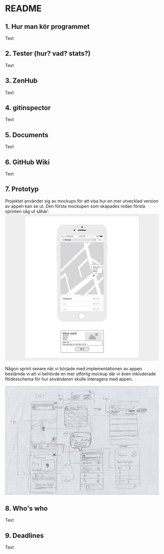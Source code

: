# README

## 1. Hur man kör programmet

Text

## 2. Tester (hur? vad? stats?)

Text

## 3. ZenHub

Text

## 4. gitinspector

Text

## 5. Documents

Text

## 6. GitHub Wiki

Text

## 7. Prototyp

Projektet använder sig av mockups för att visa hur en mer utvecklad version av appen kan se ut. Den första mockupen som skapades redan första sprinten såg ut såhär:
![Första mockupen](documents/mockup_digital.png "first-mockup")

Någon sprint senare när vi började med implementationen av appen bestämde vi att vi behövde en mer utförlig mockup där vi även inkluderade flödesschema för hur användaren skulle interagera med appen.

![Andra mockupen](documents/mockup_paper.png "Second-mockup")

## 8. Who's who

Text

## 9. Deadlines

Text
